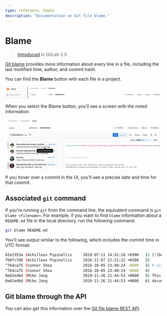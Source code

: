 ```yaml
---
type: reference, howto
description: "Documentation on Git file blame."
---
```


# Blame

> [Introduced](https://git.sphere.ly/staff/publicgitlab/commit/39c657930625ddc3ac8a921f01ffc83acadce68f) in GitLab 2.5

[Git blame](https://git-scm.com/docs/git-blame) provides more information about 
every line in a file, including the last modified time, author, and commit hash.

You can find the **Blame** button with each file in a project.

![File blame button](img/file_blame_button_v12_6.png "Blame button")

When you select the Blame button, you'll see a screen with the noted information:

![Git blame output](img/file_blame_output_v12_6.png "Blame button output")

If you hover over a commit in the UI, you'll see a precise date and time for that commit.

## Associated `git` command

If you're running `git` from the command line, the equivalent command is 
`git blame <filename>`. For example, if you want to find `blame` information 
about a `README.md` file in the local directory, run the following command:

```bash
git blame README.md
```

You'll see output similar to the following, which includes the commit time in UTC format:

```bash
62e2353a (Achilleas Pipinellis     2019-07-11 14:52:18 +0300   1) [![build status](https://gitlab.com/gitlab-org/gitlab-docs/badges/master/build.svg)](https://gitlab.com/gitlab-com/gitlab-docs/commits/master)
fb0fc7d6 (Achilleas Pipinellis     2016-11-07 22:21:22 +0100   2)
^764ca75 (Connor Shea              2016-10-05 23:40:24 -0600   3) # GitLab Documentation
^764ca75 (Connor Shea              2016-10-05 23:40:24 -0600   4)
0e62ed6d (Mike Jang                2019-11-26 21:44:53 +0000   5) This project hosts the repository used to generate the GitLab
0e62ed6d (Mike Jang                2019-11-26 21:44:53 +0000   6) documentation website and deployed to https://docs.gitlab.com. It uses the
```

## Git blame through the API

You can also get this information over the [Git file blame REST API](../../../api/repository_files.md#get-file-blame-from-repository).
